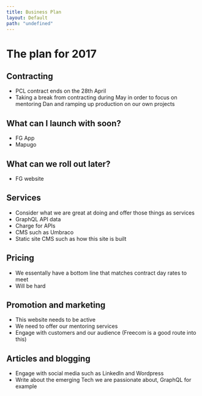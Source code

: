```yaml
---
title: Business Plan
layout: Default
path: "undefined"
---
```


# The plan for 2017
## Contracting
* PCL contract ends on the 28th April
* Taking a break from contracting during May in order to focus on mentoring Dan and ramping up production on our own projects
## What can I launch with soon?
* FG App
* Mapugo
## What can we roll out later?
* FG website
## Services
* Consider what we are great at doing and offer those things as services
* GraphQL API data
* Charge for APIs
* CMS such as Umbraco
* Static site CMS such as how this site is built
## Pricing
* We essentally have a bottom line that matches contract day rates to meet
* Will be hard
## Promotion and marketing
* This website needs to be active
* We need to offer our mentoring services
* Engage with customers and our audience (Freecom is a good route into this)
## Articles and blogging
* Engage with social media such as LinkedIn and Wordpress
* Write about the emerging Tech we are passionate about, GraphQL for example